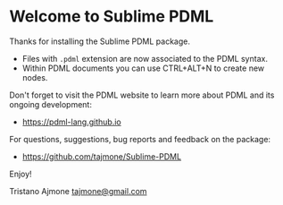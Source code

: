 # Welcome to Sublime PDML

Thanks for installing the Sublime PDML package.

- Files with `.pdml` extension are now associated to the PDML syntax.
- Within PDML documents you can use CTRL+ALT+N to create new nodes.

Don't forget to visit the PDML website to learn more about PDML and
its ongoing development:

- https://pdml-lang.github.io

For questions, suggestions, bug reports and feedback on the package:

- https://github.com/tajmone/Sublime-PDML

Enjoy!

Tristano Ajmone <tajmone@gmail.com>
